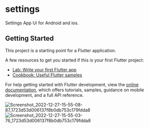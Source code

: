 # settings

Settings App Ui for Android and ios.

## Getting Started

This project is a starting point for a Flutter application.

A few resources to get you started if this is your first Flutter project:

- [Lab: Write your first Flutter app](https://docs.flutter.dev/get-started/codelab)
- [Cookbook: Useful Flutter samples](https://docs.flutter.dev/cookbook)

For help getting started with Flutter development, view the
[online documentation](https://docs.flutter.dev/), which offers tutorials,
samples, guidance on mobile development, and a full API reference.

![Screenshot_2022-12-27-15-55-08-87_1723d53d006137f8b0db753c179fdda8](https://user-images.githubusercontent.com/121105558/209765554-aabb0f6c-1197-4f3f-b5a5-be3d36695585.jpg)
![Screenshot_2022-12-27-15-55-03-76_1723d53d006137f8b0db753c179fdda8](https://user-images.githubusercontent.com/121105558/209765561-4ba0ff45-df9c-4ac9-bc49-05829c2848ea.jpg)
